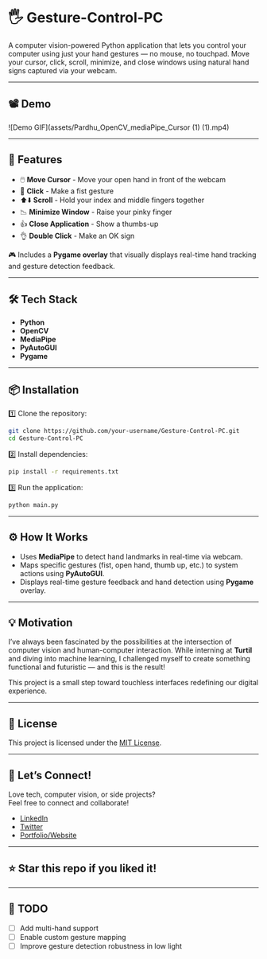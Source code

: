 # 🖐️ Gesture-Control-PC

A computer vision-powered Python application that lets you control your computer using just your hand gestures — no mouse, no touchpad. Move your cursor, click, scroll, minimize, and close windows using natural hand signs captured via your webcam.

---

## 📽️ Demo

![Demo GIF](assets/Pardhu_OpenCV_mediaPipe_Cursor (1) (1).mp4)

---

## 📌 Features

- 🖱️ **Move Cursor** - Move your open hand in front of the webcam  
- 👊 **Click** - Make a fist gesture  
- ⬆️⬇️ **Scroll** - Hold your index and middle fingers together  
- 📉 **Minimize Window** - Raise your pinky finger  
- 👍 **Close Application** - Show a thumbs-up  
- 👌 **Double Click** - Make an OK sign  

🎮 Includes a **Pygame overlay** that visually displays real-time hand tracking and gesture detection feedback.

---

## 🛠️ Tech Stack

- **Python**  
- **OpenCV**  
- **MediaPipe**  
- **PyAutoGUI**  
- **Pygame**

---

## 📦 Installation

1️⃣ Clone the repository:
```bash
git clone https://github.com/your-username/Gesture-Control-PC.git
cd Gesture-Control-PC
```

2️⃣ Install dependencies:
```bash
pip install -r requirements.txt
```

3️⃣ Run the application:
```bash
python main.py
```

---

## ⚙️ How It Works

- Uses **MediaPipe** to detect hand landmarks in real-time via webcam.
- Maps specific gestures (fist, open hand, thumb up, etc.) to system actions using **PyAutoGUI**.
- Displays real-time gesture feedback and hand detection using **Pygame** overlay.

---

## 💡 Motivation

I’ve always been fascinated by the possibilities at the intersection of computer vision and human-computer interaction. While interning at **Turtil** and diving into machine learning, I challenged myself to create something functional and futuristic — and this is the result!

This project is a small step toward touchless interfaces redefining our digital experience.

---

## 📄 License

This project is licensed under the [MIT License](LICENSE).

---

## 🙌 Let’s Connect!

Love tech, computer vision, or side projects?  
Feel free to connect and collaborate!

- [LinkedIn](https://www.linkedin.com/in/your-profile)
- [Twitter](https://twitter.com/your-profile)
- [Portfolio/Website](https://your-portfolio.com)

---

## ⭐️ Star this repo if you liked it!

---

## 🔖 TODO

- [ ] Add multi-hand support  
- [ ] Enable custom gesture mapping  
- [ ] Improve gesture detection robustness in low light  
